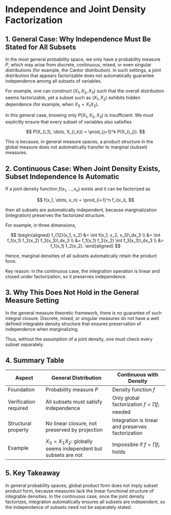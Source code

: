 # Independence and Joint Density Factorization

## 1. General Case: Why Independence Must Be Stated for All Subsets

In the most general probability space, we only have a probability measure $P$, which may arise from discrete, continuous, mixed, or even singular distributions (for example, the Cantor distribution). In such settings, a joint distribution that appears factorizable does not automatically guarantee independence among all subsets of variables.

For example, one can construct $(X_1, X_2, X_3)$ such that the overall distribution seems factorizable, yet a subset such as $(X_1, X_2)$ exhibits hidden dependence (for example, when $X_3 = X_1 X_2$).

In this general case, knowing only $P(X_1, X_2, X_3)$ is insufficient. We must explicitly ensure that every subset of variables also satisfies

$$
P(X_{i_1}, \dots, X_{i_k}) = \prod_{j=1}^k P(X_{i_j}).
$$

This is because, in general measure spaces, a product structure in the global measure does not automatically transfer to marginal (subset) measures.

## 2. Continuous Case: When Joint Density Exists, Subset Independence Is Automatic

If a joint density function $f(x_1, \dots, x_n)$ exists and it can be factorized as

$$
f(x_1, \dots, x_n) = \prod_{i=1}^n f_i(x_i),
$$

then all subsets are automatically independent, because marginalization (integration) preserves the factorized structure.

For example, in three dimensions,

$$
\begin{aligned}
f_{12}(x_1, x_2) &= \int f(x_1, x_2, x_3)\,dx_3 \\
&= \int f_1(x_1) f_2(x_2) f_3(x_3)\,dx_3 \\
&= f_1(x_1) f_2(x_2) \int f_3(x_3)\,dx_3 \\
&= f_1(x_1) f_2(x_2).
\end{aligned}
$$

Hence, marginal densities of all subsets automatically retain the product form.

Key reason: in the continuous case, the integration operation is linear and closed under factorization, so it preserves independence.

## 3. Why This Does Not Hold in the General Measure Setting

In the general measure theoretic framework, there is no guarantee of such integral closure. Discrete, mixed, or singular measures do not have a well defined integrable density structure that ensures preservation of independence when marginalizing.

Thus, without the assumption of a joint density, one must check every subset separately.

## 4. Summary Table

| Aspect | General Distribution | Continuous with Density |
|--------|----------------------|-------------------------|
| Foundation | Probability measure $P$ | Density function $f$ |
| Verification required | All subsets must satisfy independence | Only global factorization $f = \prod f_i$ needed |
| Structural property | No linear closure, not preserved by projection | Integration is linear and preserves factorization |
| Example | $X_3 = X_1 X_2$: globally seems independent but subsets are not | Impossible if $f = \prod f_i$ holds |

## 5. Key Takeaway

In general probability spaces, global product form does not imply subset product form, because measures lack the linear functional structure of integrable densities. In the continuous case, once the joint density factorizes, integration automatically ensures all subsets are independent, so the independence of subsets need not be separately stated.

